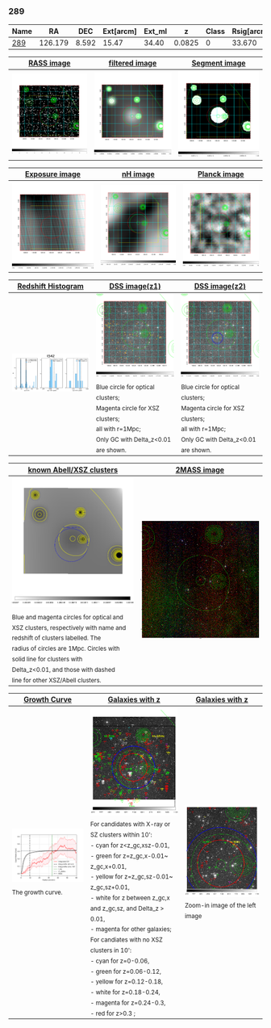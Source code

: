 <div STYLE="page-break-after: always;"></div>

### 289

|Name          |RA          |DEC      | Ext[arcm] | Ext_ml | z    | Class| Rsig[arcmin] | CRsig[c/s] | CR500[c/s] | R500[Mpc] |L500[erg/s]|F500[erg/s/cm^2]| M500[Msun]|Tx[keV]|beta|GC(XSZ,Delta_z<0.01)| GC(OPT,Delta_z<0.01)|GC|alias|
|--------------|------------|------------|---|---|-----------|--------|------|------|----|----|----|----|----|----|----|----|----|----|---|
|[289](script/289.md)     | 126.179       | 8.592       | 15.47    | 34.40   | 0.0825 | 0   | 33.670 |0.308 |0.275 |0.887 |8.627e+43 |5.120e-12 |2.149e+14 |3.522 |0.539 |-, |-, |-, |t542|

|[RASS image](../image/289/289_img.pdf)|[filtered image](../image/289/289_fil.pdf)|[Segment image](../image/289/289_seg.pdf)|
|-------------------|--------------------|-------------------|
| <img src="../image/289/289_img.png" width="300">  | <img src="../image/289/289_fil.png" width="300">   | <img src="../image/289/289_seg.png" width="300">  |

|[Exposure image](../image/289/289_mex.pdf)| [nH image](../image/289/289_nh.pdf)| [Planck image](../image/289/289_p.pdf)|
|-------------------|--------------------|-------------------|
|<img src="../image/289/289_mex.png" width="300">   | <img src="../image/289/289_nh.png" width="300">    | <img src="../image/289/289_p.png" width="300"> |

|[Redshift Histogram](../image/289/289_zg.pdf) | [DSS image(z1)](../image/289/289_dss_z1.pdf)      |  [DSS image(z2)](../image/289/289_dss_z2.pdf)    |
|-------------------|--------------------|-------------------|
|<img src="../image/289/289_zg.png" width="300"> |<img src="../image/289/289_dss_z1.png" width="300"> <sub><br>Blue circle for optical clusters; <br>Magenta circle for XSZ clusters; <br>all with r=1Mpc; <br>Only GC with Delta_z<0.01 are shown. </sub>| <img src="../image/289/289_dss_z2.png" width="300"><sub><br>Blue circle for optical clusters; <br>Magenta circle for XSZ clusters; <br>all with r=1Mpc; <br>Only GC with Delta_z<0.01 are shown. </sub> |

|[known Abell/XSZ clusters](../image/289/289_m.pdf) | [2MASS image](../image/289/289_2mass.pdf)      |
|-------------------|-------------------|
|<img src=../image/289/289_m.png width="300"> <sub><br>Blue and magenta circles for optical and <br>XSZ clusters, respectively with name and <br>redshift of clusters labelled. The <br>radius of circles are 1Mpc. Circles with <br>solid line for clusters with <br>Delta_z<0.01, and those with dashed <br>line for other XSZ/Abell clusters.        </sub>|<img src="../image/289/289_2mass.png" width="300">  |

|[Growth Curve](../image/289/289_gca_all.png) |[Galaxies with z](../image/289/289_opt_ned.pdf) |[Galaxies with z](../image/289/289_opt_ned_zoom.pdf) |
|-------------------|-------------------|-------------------|
| <img src="../image/289/289_gca_all.png" width="300"> <sub><br>The growth curve.</sub>| <img src=../image/289/289_opt_ned.png width="300"> <br><sub> For candidates with X-ray or SZ clusters within 10': <br> - cyan for z<z_gc,xsz-0.01, <br> - green for z=z_gc,x-0.01~ z_gc,x+0.01, <br> - yellow for z=z_gc,sz-0.01~ z_gc,sz+0.01, <br> - white for z between z_gc,x and z_gc,sz, and Delta_z > 0.01, <br> - magenta for other galaxies; <br>For candiates with no XSZ clusters in 10': <br> - cyan for z=0-0.06, <br> - green for z=0.06-0.12, <br> - yellow for z=0.12-0.18, <br> - white for z=0.18-0.24, <br> - magenta for z=0.24-0.3, <br> - red for z>0.3 ;  </sub>|<img src=../image/289/289_opt_ned_zoom.png width="300">  <br><sub> Zoom-in image of the left image</sub>|




